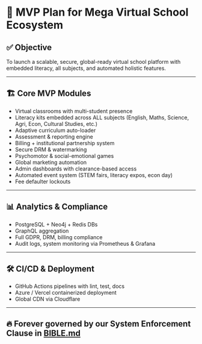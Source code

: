 # 🚀 MVP Plan for Mega Virtual School Ecosystem

## ✅ Objective
To launch a scalable, secure, global-ready virtual school platform with embedded literacy, all subjects, and automated holistic features.

---

## 🏗 Core MVP Modules
- Virtual classrooms with multi-student presence
- Literacy kits embedded across ALL subjects (English, Maths, Science, Agri, Econ, Cultural Studies, etc.)
- Adaptive curriculum auto-loader
- Assessment & reporting engine
- Billing + institutional partnership system
- Secure DRM & watermarking
- Psychomotor & social-emotional games
- Global marketing automation
- Admin dashboards with clearance-based access
- Automated event system (STEM fairs, literacy expos, econ day)
- Fee defaulter lockouts

---

## 📊 Analytics & Compliance
- PostgreSQL + Neo4j + Redis DBs
- GraphQL aggregation
- Full GDPR, DRM, billing compliance
- Audit logs, system monitoring via Prometheus & Grafana

---

## 🛠 CI/CD & Deployment
- GitHub Actions pipelines with lint, test, docs
- Azure / Vercel containerized deployment
- Global CDN via Cloudflare

---

## 🔥 Forever governed by our System Enforcement Clause in [BIBLE.md](./BIBLE.md)